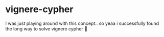 # vignere-cypher
I was just playing around with this concept..
so yeaa i successfully found the long way to solve vignere cypher 🤡
